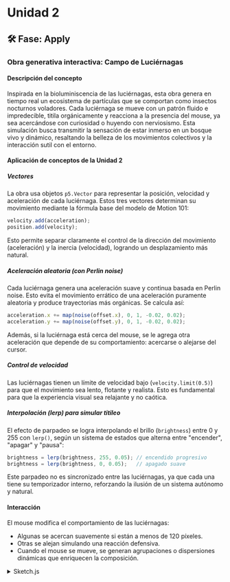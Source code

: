 # Unidad 2


## 🛠 Fase: Apply


### Obra generativa interactiva: Campo de Luciérnagas

#### Descripción del concepto

Inspirada en la bioluminiscencia de las luciérnagas, esta obra genera en tiempo real un ecosistema de partículas que se comportan como insectos nocturnos voladores. Cada luciérnaga se mueve con un patrón fluido e impredecible, titila orgánicamente y reacciona a la presencia del mouse, ya sea acercándose con curiosidad o huyendo con nerviosismo. Esta simulación busca transmitir la sensación de estar inmerso en un bosque vivo y dinámico, resaltando la belleza de los movimientos colectivos y la interacción sutil con el entorno.

#### Aplicación de conceptos de la Unidad 2

##### Vectores

La obra usa objetos `p5.Vector` para representar la posición, velocidad y aceleración de cada luciérnaga. Estos tres vectores determinan su movimiento mediante la fórmula base del modelo de Motion 101:

```javascript
velocity.add(acceleration);
position.add(velocity);
```

Esto permite separar claramente el control de la dirección del movimiento (aceleración) y la inercia (velocidad), logrando un desplazamiento más natural.

##### Aceleración aleatoria (con Perlin noise)

Cada luciérnaga genera una aceleración suave y continua basada en Perlin noise. Esto evita el movimiento errático de una aceleración puramente aleatoria y produce trayectorias más orgánicas. Se calcula así:

```javascript
acceleration.x += map(noise(offset.x), 0, 1, -0.02, 0.02);
acceleration.y += map(noise(offset.y), 0, 1, -0.02, 0.02);
```

Además, si la luciérnaga está cerca del mouse, se le agrega otra aceleración que depende de su comportamiento: acercarse o alejarse del cursor.

##### Control de velocidad

Las luciérnagas tienen un límite de velocidad bajo (`velocity.limit(0.5)`) para que el movimiento sea lento, flotante y realista. Esto es fundamental para que la experiencia visual sea relajante y no caótica.

##### Interpolación (lerp) para simular titileo

El efecto de parpadeo se logra interpolando el brillo (`brightness`) entre 0 y 255 con `lerp()`, según un sistema de estados que alterna entre "encender", "apagar" y "pausa":

```javascript
brightness = lerp(brightness, 255, 0.05); // encendido progresivo
brightness = lerp(brightness, 0, 0.05);   // apagado suave
```

Este parpadeo no es sincronizado entre las luciérnagas, ya que cada una tiene su temporizador interno, reforzando la ilusión de un sistema autónomo y natural.

#### Interacción

El mouse modifica el comportamiento de las luciérnagas:

- Algunas se acercan suavemente si están a menos de 120 píxeles.
- Otras se alejan simulando una reacción defensiva.
- Cuando el mouse se mueve, se generan agrupaciones o dispersiones dinámicas que enriquecen la composición.


<details>
    <summary>Sketch.js</summary>

```js
let luciernagas = [];

function setup() {
  createCanvas(600, 400);
  noStroke();
  for (let i = 0; i < 60; i++) {
    luciernagas.push(new Luciernaga());
  }
}

function draw() {
  background(10, 10, 30); // Fondo noche
  for (let l of luciernagas) {
    l.update();
    l.show();
  }
}

class Luciernaga {
  constructor() {
    this.position = createVector(random(width), random(height));
    this.velocity = p5.Vector.random2D().mult(0.2);
    this.acceleration = createVector(0, 0);
    this.noiseOffset = createVector(random(1000), random(1000), random(1000));
    this.size = random(4, 10);

    this.brightness = 0;
    this.state = "pausa"; // puede ser: encendiendo, apagando, pausa
    this.timer = random(30, 120); // duración de cada estado
    this.behavior = random() < 0.5 ? "huir" : "acercarse";
  }

  update() {
    this.acceleration.mult(0); // Reiniciar aceleración

    // Movimiento con Perlin noise
    let noiseScale = 0.01;
    this.acceleration.x += map(noise(this.noiseOffset.x), 0, 1, -0.02, 0.02);
    this.acceleration.y += map(noise(this.noiseOffset.y), 0, 1, -0.02, 0.02);
    this.noiseOffset.add(0.01, 0.01, 0.01);

    // Comportamiento con el mouse
    let mouse = createVector(mouseX, mouseY);
    let dir = p5.Vector.sub(mouse, this.position);
    let d = dir.mag();

    if (d < 120) {
      dir.normalize();
      let force = map(d, 0, 120, 0.2, 0); // Menos fuerza cuando están más lejos
      if (this.behavior === "huir") dir.mult(-force);
      else dir.mult(force);
      this.acceleration.add(dir);
    }

    // Motion 101
    this.velocity.add(this.acceleration);
    this.velocity.limit(0.5);
    this.position.add(this.velocity);

    // Rebote en bordes
    if (this.position.x < 0 || this.position.x > width) this.velocity.x *= -1;
    if (this.position.y < 0 || this.position.y > height) this.velocity.y *= -1;

    // --- Parpadeo con estados ---
    this.timer--;

    if (this.state === "encendiendo") {
      this.brightness = lerp(this.brightness, 255, 0.05);
      if (this.timer <= 0) {
        this.state = "apagando";
        this.timer = random(30, 100);
      }
    } else if (this.state === "apagando") {
      this.brightness = lerp(this.brightness, 0, 0.05);
      if (this.timer <= 0) {
        this.state = "pausa";
        this.timer = random(60, 180);
      }
    } else if (this.state === "pausa") {
      this.brightness = 0;
      if (this.timer <= 0) {
        this.state = "encendiendo";
        this.timer = random(30, 100);
      }
    }
  }

  show() {
    // Solo se dibujan si hay algo de brillo visible
    if (this.brightness > 1) {
      fill(this.brightness, this.brightness, 0, 200);
      ellipse(this.position.x, this.position.y, this.size);
    }
  }
}

```
</detials>

https://editor.p5js.org/DanielZafiro/sketches/mki7fdtaY

<img src="" width="">

